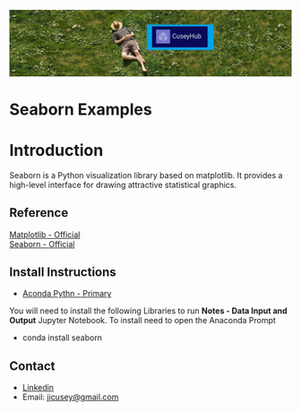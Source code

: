 ![CuseyHub](https://github.com/cusey/ImageForWiki/blob/master/Logos/CuseyHub_Banner_Small.jpg)    
# Seaborn Examples  

# Introduction   
Seaborn is a Python visualization library based on matplotlib. It provides a high-level interface for drawing attractive statistical graphics.

## Reference   
[Matplotlib - Official](https://matplotlib.org/)     
[Seaborn - Official](https://github.com/mwaskom/seaborn)     

## Install Instructions
* [Aconda Pythn - Primary ](https://anaconda.org/)

You will need to install the following Libraries to run **Notes - Data Input and Output** Jupyter Notebook. To install need to open the  Anaconda Prompt  

* conda install seaborn
   
## Contact      
* [Linkedin](https://www.linkedin.com/in/john-cusey-06b7184/)    
* Email: jjcusey@gmail.com  
